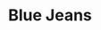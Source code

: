 ---
layout: post
title: Blue Jeans
director: Jacques Rozier
year: 1958
cover: https://images.mubicdn.net/images/film/38904/cache-31038-1689936132/image-w1280.jpg
---